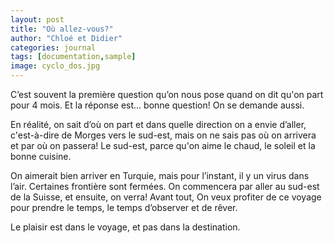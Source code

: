 ```yaml
---
layout: post
title: "Où allez-vous?"
author: "Chloé et Didier"
categories: journal
tags: [documentation,sample]
image: cyclo_dos.jpg
---
```


C’est souvent la première question qu’on nous pose quand on dit qu'on part pour 4 mois. Et la réponse est... bonne question! On se demande aussi.

En réalité, on sait d’où on part et dans quelle direction on a envie d’aller, c'est-à-dire de Morges vers le sud-est, mais on ne sais pas où on arrivera et par où on passera! Le sud-est, parce qu'on aime le chaud, le soleil et la bonne cuisine.

On aimerait bien arriver en Turquie, mais pour l’instant, il y un virus dans l’air. Certaines frontière sont fermées. On commencera par aller au sud-est de la Suisse, et ensuite, on verra!
Avant tout, On veux profiter de ce voyage pour prendre le temps, le temps d’observer et de rêver. 

Le plaisir est dans le voyage, et pas dans la destination. 
